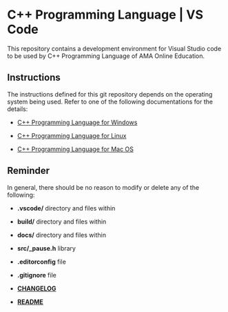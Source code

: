 # C++ Programming Language | VS Code

This repository contains a development environment for Visual Studio code to be used by C++ Programming Language of AMA Online Education.

## Instructions

The instructions defined for this git repository depends on the operating system being used. Refer to one of the following documentations for the details:

* [C++ Programming Language for Windows](./docs/windows.md)

* [C++ Programming Language for Linux](./docs/linux.md)

* [C++ Programming Language for Mac OS](./docs/osx.md)

## Reminder

In general, there should be no reason to modify or delete any of the following:

* **.vscode/** directory and files within

* **build/** directory and files within

* **docs/** directory and files within

* **src/_pause.h** library

* **.editorconfig** file

* **.gitignore** file

* [**CHANGELOG**](/CHANGELOG.md)

* [**README**](/README.md)
